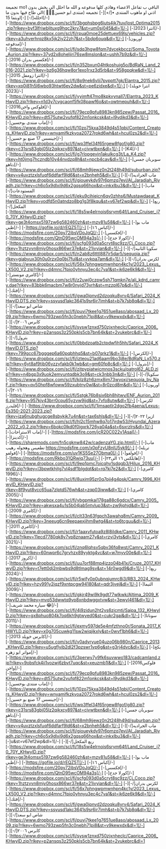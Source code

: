 تجميعة mo1 الباقي ب تفاعل الاعضاء وهاذي كلها مدفوعه و الله ما احلل الي يخش بدون اذني او ماهوب المنتدى •[/+][-] تجميعه (منتدى ابو حسين👑🤞🏼 )الي طاح فيها بدون ما احلله[/-]
[-]اوبتما 15[/-]
[-]https://www.dropbox.com/scl/fi/3bgphsbpg6iuts4jk7tuv/lost_Optima2015.zip?rlkey=byf3lfrjwbljtuxg9hqc2krv7&st=um0sj045&dl=1[/-]
[-]انترا 2023[/-]
[-]https://www.dropbox.com/scl/fi/rpua0moe25dettuex69ls/vehicles.zip?rlkey=a3uhverhrqz8kx5jk2iy22zh7&st=5bdp6ouq&dl=1[/-]
[-]اوريون مدفوعه[/-]
[-]https://www.dropbox.com/scl/fi/sdq3hgw8fqm7dvcekbccz/Soma_Toyota_Aurion.zip?rlkey=37vd2x8ohelijri76sw8mslon&st=ushh7b9z&dl=1[/-]
[-]فكسس بدران 2016[/-]
[-]https://www.dropbox.com/scl/fi/n352bxun04htkoshujg5o/BdRaN_Land_2016-2021.zip?rlkey=bz6g36hqw8or1exo1rxz3d5rb&st=958gpqkw&dl=1[/-]
[-]انترا زومفل 2015[/-]
[-]https://www.dropbox.com/scl/fi/8p9nek6vlii7pvpptt7gk/Elantra_2015.zip?rlkey=xp0i81h5l6wbo93htwt6ev2dw&st=pe6zidxe&dl=1[/-]
[-]انترا خويلد 2023[/-]
[-]https://www.dropbox.com/scl/fi/yyimft47mo8kpkvynall7/Elantra_2023_KHwylD.zip?rlkey=n1d3y7cvgcaonf5fk08pawf6o&st=owtmepuh&dl=1[/-]
[-]2016فلوكس واجن[/-]
[-]https://www.dropbox.com/scl/fi/79ecp9pfu8983kn985zew/Passat_2016_KHwylD.zip?rlkey=dt575utw2vufqf822m1onkcsk&st=l9ydikd3&dl=1[/-]
[-]ماب منتدى بوحسين[/-]
[-]https://www.dropbox.com/scl/fi/10zo75kxa3849d4s51qbj/Content_Creators_KHwylD.zip?rlkey=wnyamifkzkyoa20727rokd6wh&st=hcul0zs2&dl=1[/-]
[-]جينسس 17 صنع بو حسين[/-]
[-]https://www.dropbox.com/scl/fi/wp3ffel34f65rgew8fgof/g80.zip?rlkey=c31srs83gbj05lz2qikxcy897&st=cjvwtbxn&dl=1[/-]
[-]K4[/-]
[-]https://www.dropbox.com/scl/fi/g7rlopgevjn1akulkcg3t/La_K4.zip?rlkey=ht0jmg7hczndb10y44nvdzq8h&st=npcb4cav&dl=1[/-]
[-]سوبربان جمس ٫تاهو[/-]
[-]https://www.dropbox.com/scl/fi/68mh9jjewz0n2t248h49d/suburban.zip?rlkey=v4uvztzxlsfuqf6ddfarf9ld6&st=x2bnheh5&dl=1[/-]
[-]ماب الجراديه[/-]
[-]‏https://www.dropbox.com/scl/fi/gioueykdy97r6pmzq7evi/Al_Jaradiah_Riyadh.zip?rlkey=ch6o5x9dlxi9d6x2gqsq66hox&st=inkxlbu3&dl=1[/-]
[-]ماب المستودعات[/-]
[-]‏https://www.dropbox.com/scl/fi/eku9cihiejcn6qy0zhhs6/Mustawdaeat_KHwylD.zip?rlkey=yodfd5n0atndzo8bg1g3f8kqu&st=v67ef2wp&dl=1[/-]
[-]ربع المكحل[/-]
[-]‏https://www.dropbox.com/scl/fi/18s5w4elrnois6srym64f/Land_Cruiser_j70_70Y_KHwylD.zip?rlkey=ge3t4omsx5197zw6g582460zh&st=mzv81u58&dl=1[/-]
[-]ماب بو ظبي[/-]
[-]https://gofile.io/d/rEQZ5T[/-]
[-]كباس ١٦[/-]
[-]https://modsfire.com/20py72ibsVDoJqQ[/-]
[-]فكسس[/-]
[-]https://modsfire.com/QtnD95wcOM94a3s[/-]
[-]كورلا جدخ[/-]
[-]https://www.dropbox.com/scl/fi/scfg093d0a5crvt8sc9zz/Cj_Coco.zip?rlkey=1hztzyvn8mjy0hosx866wr37e&st=21ivyjan&dl=1[/-]
[-]سكويا الثانيه[/-]
[-]‏https://www.dropbox.com/scl/fi/n2ab8z6tttl887ir5dar5/sequoia.zip?rlkey=giabyux30h0u0rzx0q0bj7ful&st=vvkpa7am&dl=1[/-]
[-]لكزس بدران[/-]
[-]‏https://www.dropbox.com/scl/fi/56x7phngwpmwnhpn4kc1y/2023_Lexus_LX500_V2.zip?rlkey=d4mnc7fpio0yhnyu3ec4c7va1&st=ik6ze6k9&dl=1[/-]
[-]كامري مونستر[/-]
[-]https://www.dropbox.com/scl/fi/z2uwj0czpw5sh71qmkn7e/ali_kdrd_camry.dae?rlkey=83bbk6macbm7w8r0nyjd73yrh&st=mzzpl67p&dl=1[/-]
[-]فتك[/-]
[-]https://www.dropbox.com/scl/fi/gwa0jpnvd2dzoqku8yrv4/Safari_2024_KHwylD.DTS.zip?rlkey=ssyusd1akc3641s9sr6ir7imh&st=b7k7sb8q&dl=1[/-]
[-]شاص ابو سعد[/-]
[-]‏https://www.dropbox.com/scl/fi/puvi7tkee1g7651ue8aso/abosaad_Lx_2009.zip?rlkey=6wmo793zwp5fn3c0nebh71pi8&st=v9kewxdx&dl=1[/-]
[-]كابرس ٢٠٠٦[/-]
[-]‏https://www.dropbox.com/scl/fi/sysw1znxd750zjxnheclc/Caprice_2006_KHwylD.zip?rlkey=p2ansqs3z250pkls5cb7bn64k&st=2vukebrc&dl=1[/-]
[-]بترول[/-]
[-]‏https://www.dropbox.com/scl/fi/0bbdzoatb2ctpdwfih5hh/Safari_2024_KHwylD.DTS.zip?rlkey=799gcc67bgggep6a60pqbhhq5&st=b07qrkz1&dl=1[/-]
[-]لكزس[/-]
[-]https://www.dropbox.com/scl/fi/izteou21ad6aam9bo3j8e/BdRaN_Lx570.zip?rlkey=6yt8af9tjb06yzzyfakb0k1wb&st=gm60fp8c&dl=1[/-]
[-]بترول[/-]
[-]https://www.dropbox.com/scl/fi/zitpypiatwicmnos3scku/patrol62_ALD.zip?rlkey=n4bgp3x9uok2emvuntqdbk3o9&st=ck3nbb3n&dl=1[/-]
[-]سكويا[/-]
[-]‏https://www.dropbox.com/scl/fi/kilz8zh6zmx8im73wyoxj/sequoia_by_NaF.zip?rlkey=qv50hpf8wfoww59zxubtny0wl&st=8r0zcd8m&dl=1[/-]
[-]اوريون ٢٠١٦[/-]
[-]‏https://www.dropbox.com/scl/fi/5stgk76b8six6bh8hjtwv/ENF_Aurion_2016.zip?rlkey=957kjv43brr0cpu65yzvw9ijd&st=7vfo8utw&dl=1[/-]
[-]لكزس قليدرز[/-]
[-]https://www.dropbox.com/scl/fi/1jmsaptlr2dgo2fb4aena/Lexus-Es350-2021-2023.zip?rlkey=jza6nubghugcge8sbykjk7u4n&st=tax6shls&dl=1[/-]
[-]ازيرا ٢٠٢٢[/-]
[-]‏https://www.dropbox.com/scl/fi/hl2c15mhw8q7o17jrdw53/Hyundai_Azera_2022_v0.2.zip?rlkey=6bokc0lkd0f0igxrk726ya04a&st=6sxrzlrs&dl=1[/-]
[-]ماب الاستراحات[/-]
[-]https://modsfire.com/jcR20C022v1Asal[/-]
[-]كدينزا[/-]
[-]https://sharemods.com/fn5cgknw842w/cadenzaYG.zip.html[/-]
[-]ماب تطعيس وهجوله رهيب https://modsfire.com/x0pFzyU8nlU5vk9[/-]
[-]تريله فولفو[/-]
[-]https://modsfire.com/uv1KS5Se27Obma0[/-]
[-]فولفو[/-]
[-]https://modsfire.com/Rkbo31QRwiq73uu[/-]
[-]هايلكس ١٦ الى٢٣[/-]
[-]https://www.dropbox.com/scl/fi/9ep1pmc7oicqhy1sdqgb3/Hilux_2016_KHwylD.zip?rlkey=l3bpwtkhjtg7vl4sdf1blgdqt&st=rq7kj7e2&dl=1[/-]
[-]كامري 1996[/-]
[-]https://www.dropbox.com/scl/fi/8uxim95zr0q7pji4g4psk/Camry_1996_KHwylD_KHwylD.zip?rlkey=8f9yut8vcc65ua7zlptd576wh&st=zqp03iww&dl=1[/-]
[-]كامري 2005[/-]
[-]https://www.dropbox.com/scl/fi/ybgpmkai178ga88c6gdcx/Camry_2005_KHwylD.zip?rlkey=akwsxa4u1s5b04jab5ntylup3&st=zw9jqhjd&dl=1[/-]
[-]كامري 2009[/-]
[-]https://www.dropbox.com/scl/fi/clt33n63fgpch3awahq8m/Camry_2009_KHwylD.zip?rlkey=3neeug6cn9eepaexjihm8wtg4&st=to6tcguu&dl=1[/-]
[-]كامري 2011[/-]
[-]https://www.dropbox.com/scl/fi/r1aaxyfutoa9z8l8ildke/Camry_2011_KHwylD.zip?rlkey=11ecd7780qk8y7vp8znaam27y&st=rzyi3yts&dl=1[/-]
[-]كامري 2021[/-]
[-]https://www.dropbox.com/scl/fi/znq6lqhsv5qbv36fq8wst/Camry_2021_KHwylD.zip?rlkey=60nwpr6c7grvhzx89yyktg4vc&st=w7myv00e&dl=1[/-]
[-]كروز 2017[/-]
[-]https://www.dropbox.com/scl/fi/uu7orf88mp4jzzo04b41x/Cruze_2017_KHwylD.zip?rlkey=t7ett0dj2mbwbs9d8tlmag9sv&st=14r0wgd9&dl=1[/-]
[-]ربع 2024[/-]
[-]https://www.dropbox.com/scl/fi/r5wify0p0ubnqjumrc8i3/RB3_2024_KHwylD.zip?rlkey=hzy991y2iqzf9xntpcgw94180&st=qdr3jvej&dl=1[/-]
[-]التيما 2009[/-]
[-]https://www.dropbox.com/scl/fi/gkjr49wi9k9gdt77wlkwk/Altima_2009_KHwylD.zip?rlkey=mvq53dwwtq9vp8xnbdwggxtvw&st=3ewyl461&dl=1[/-]
[-]سياره محمد شريف 😂[/-]
[-]‎‏https://www.dropbox.com/scl/fi/4j9zidun2ht2ys6zjcmti/Saipa_132_KHwylD.zip?rlkey=gx8phuo804k7oq6kh9gtwyed0&st=cukr2gai&dl=1[/-]
[-]سوناتا 2011[/-]
[-]https://www.dropbox.com/scl/fi/exmy597de5e4mfzthno0r/Sonata_2017_KHWYLD.zip?rlkey=x0g705cuwkg11sw2wiqjikxly&st=0wvf1bh6&dl=1[/-]
[-]كابرس خويلد 2013[/-]
[-]https://www.dropbox.com/scl/fi/v0adyryue04uzo06b980n/Caprice_2013_KHwylD.zip?rlkey=u5ugflyib2dl2f3pzswr1vp6g&st=g3rj4dvc&dl=1[/-]
[-]بكج مواتر ابو زهره[/-]
[-]https://www.dropbox.com/scl/fi/3perwy7y9fk6suvwwo183/cadcamland.zip?rlkey=9obsfck4ii1vozwj6zbvt7uqc&st=xeuzmb1l&dl=1[/-]
[-]2016فلوكس واجن[/-]
[-]https://www.dropbox.com/scl/fi/79ecp9pfu8983kn985zew/Passat_2016_KHwylD.zip?rlkey=dt575utw2vufqf822m1onkcsk&st=l9ydikd3&dl=1[/-]
[-]ماب منتدى بوحسين[/-]
[-]https://www.dropbox.com/scl/fi/10zo75kxa3849d4s51qbj/Content_Creators_KHwylD.zip?rlkey=wnyamifkzkyoa20727rokd6wh&st=hcul0zs2&dl=1[/-]
[-]جينسس 17 صنع بو حسين[/-]
[-]https://www.dropbox.com/scl/fi/wp3ffel34f65rgew8fgof/g80.zip?rlkey=c31srs83gbj05lz2qikxcy897&st=cjvwtbxn&dl=1[/-]
[-]سوبربان جمس ٫تاهو[/-]
[-]https://www.dropbox.com/scl/fi/68mh9jjewz0n2t248h49d/suburban.zip?rlkey=v4uvztzxlsfuqf6ddfarf9ld6&st=x2bnheh5&dl=1[/-]
[-]ماب الجراديه[/-]
[-]‏https://www.dropbox.com/scl/fi/gioueykdy97r6pmzq7evi/Al_Jaradiah_Riyadh.zip?rlkey=ch6o5x9dlxi9d6x2gqsq66hox&st=inkxlbu3&dl=1[/-]
[-]u&st=v67ef2wp&dl=1[/-]
[-]ربع المكحل[/-]
[-]‏https://www.dropbox.com/scl/fi/18s5w4elrnois6srym64f/Land_Cruiser_j70_70Y_KHwylD.zip?rlkey=ge3t4omsx5197zw6g582460zh&st=mzv81u58&dl=1[/-]
[-]ماب بو ظبي[/-]
[-]https://gofile.io/d/rEQZ5T[/-]
[-]كباس ١٦[/-]
[-]https://modsfire.com/20py72ibsVDoJqQ[/-]
[-]فكسس[/-]
[-]https://modsfire.com/QtnD95wcOM94a3s[/-]
[-]كورلا جدخ[/-]
[-]https://www.dropbox.com/scl/fi/scfg093d0a5crvt8sc9zz/Cj_Coco.zip?rlkey=1hztzyvn8mjy0hosx866wr37e&st=21ivyjan&dl=1[/-]
[-]لكزس بدران[/-]
[-]‏https://www.dropbox.com/scl/fi/56x7phngwpmwnhpn4kc1y/2023_Lexus_LX500_V2.zip?rlkey=d4mnc7fpio0yhnyu3ec4c7va1&st=ik6ze6k9&dl=1[/-]
[-]فتك[/-]
[-]https://www.dropbox.com/scl/fi/gwa0jpnvd2dzoqku8yrv4/Safari_2024_KHwylD.DTS.zip?rlkey=ssyusd1akc3641s9sr6ir7imh&st=b7k7sb8q&dl=1[/-]
[-]شاص ابو سعد[/-]
[-]‏https://www.dropbox.com/scl/fi/puvi7tkee1g7651ue8aso/abosaad_Lx_2009.zip?rlkey=6wmo793zwp5fn3c0nebh71pi8&st=v9kewxdx&dl=1[/-]
[-]كابرس ٢٠٠٦[/-]
[-]‏https://www.dropbox.com/scl/fi/sysw1znxd750zjxnheclc/Caprice_2006_KHwylD.zip?rlkey=p2ansqs3z250pkls5cb7bn64k&st=2vukebrc&dl=1
